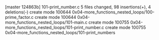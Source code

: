 [master 124863b] 101-print_number.c
 5 files changed, 98 insertions(+), 4 deletions(-)
 create mode 100644 0x04-more_functions_nested_loops/100-prime_factor.c
 create mode 100644 0x04-more_functions_nested_loops/101-main.c
 create mode 100755 0x04-more_functions_nested_loops/101-print_number.c
 create mode 100755 0x04-more_functions_nested_loops/101-print_numbers
